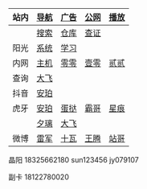 |站内|[导航](https://zi-an.github.io/other/web.html)|[广告](https://zi-an.github.io/other/adb.md)|[公网](https://zi-an.github.io/ipv6)|[播放](https://zi-an.github.io/other/m3u8.html)|
|-|-|-|-|-|
||[搜索](https://zi-an.github.io/other/bing.html)|[仓库](https://user.301go.net:8899/?u=http://hsck.net/&p=/)|[查证](https://cx.mem.gov.cn/special)||
|阳光|[系统](https://hicp.sungrow-re.com)|[学习](https://edu.sungrow-re.com)|||
|内网|[主机](http://5.mm)|[零零](http://200.mm)|[壹零](http://210.mm)|[贰贰](http://222.mm)|
|查询|[大飞](https://www.op.gg/summoners/kr/Hide%20on%20bush/ingame)|||
|抖音|[安珀](https://live.douyin.com/356402078496)||||
|虎牙|[安珀](https://m.huya.com/20411512)|[蛋挞](https://m.huya.com/799147)|[霸哥](https://m.huya.com/189201)|[星痕](https://m.huya.com/699772)|
||[夕璃](https://m.huya.com/21809097)|[大飞](https://m.huya.com/138156)||
|微博|[雷军](https://m.weibo.cn/u/1749127163)|[十瓦](https://m.weibo.cn/u/1892653244)|[王腾](https://m.weibo.cn/u/1654901425)|[站哥](https://m.weibo.cn/u/6048569942)|

晶阳
18325662180
sun123456
jy079107

副卡 18122780020
